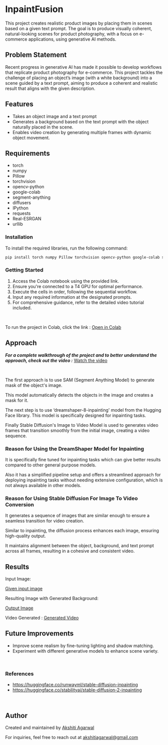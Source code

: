 # InpaintFusion

This project creates realistic product images by placing them in scenes based on a given text prompt. The goal is to produce visually coherent, natural-looking scenes for product photography, with a focus on e-commerce applications, using generative AI methods.

## Problem Statement
Recent progress in generative AI has made it possible to develop workflows that replicate product photography for e-commerce. This project tackles the challenge of placing an object’s image (with a white background) into a scene guided by a text prompt, aiming to produce a coherent and realistic result that aligns with the given description.

## Features
- Takes an object image and a text prompt
- Generates a background based on the text prompt with the object naturally placed in the scene.
- Enables video creation by generating multiple frames with dynamic object movement.

## Requirements
- torch
- numpy
- Pillow
- torchvision
- opencv-python
- google-colab
- segment-anything
- diffusers
- IPython
- requests
- Real-ESRGAN
- urllib

### Installation

To install the required libraries, run the following command:

```bash
pip install torch numpy Pillow torchvision opencv-python google-colab segment-anything diffusers IPython requests Real-ESRGAN urllib
```

### Getting Started
1. Access the Colab notebook using the provided link.
2. Ensure you're connected to a T4 GPU for optimal performance.
3. Execute the cells in order, following the sequential workflow.
4. Input any required information at the designated prompts.
5. For comprehensive guidance, refer to the detailed video tutorial included.

<br>

To run the project in Colab, click the link : [Open in Colab](https://colab.research.google.com/drive/1SByFkXVQgs7CEY6BPY33x9Xfo-6MZDFE?usp=sharing) 




## Approach

***For a complete walkthrough of the project and to better understand the approach, check out the video :*** [Watch the video](./video/approach.mp4)

<br>


The first approach is to use SAM (Segment Anything Model) to generate mask of the object's image.

This model automatically detects the objects in the image and creates a mask for it.

The next step is to use ‘dreamshaper-8-inpainting' model from the Hugging Face library. This model is specifically designed for inpainting tasks. 

Finally Stable Diffusion's Image to Video Model is used to generates video frames that transition smoothly from the initial image, creating a video sequence. 




### Reason for Using the DreamShaper Model for Inpainting
It is specifically fine tuned for inpainting tasks which can give better results compared to other general purpose models. 

Also it has a simplified pipeline setup and offers a streamlined approach for deploying inpainting tasks without needing extensive configuration, which is not always available in other models.

### Reason for Using Stable Diffusion For Image To Video Conversion
It generates a sequence of images that are similar enough to ensure a seamless transition for video creation.

Similar to inpainting, the diffusion process enhances each image, ensuring high-quality output.

It maintains alignment between the object, background, and text prompt across all frames, resulting in a cohesive and consistent video.

## Results

Input Image:

[Given input image](./results/input_image.png) 




Resulting Image with Generated Background:


[Output Image](./results/output_image.png)


Video Generated : [Generated Video](./results/output_video.mp4) 

## Future Improvements
- Improve scene realism by fine-tuning lighting and shadow matching.
- Experiment with different generative models to enhance scene variety.

<br>

### References
- https://huggingface.co/runwayml/stable-diffusion-inpainting
- https://huggingface.co/stabilityai/stable-diffusion-2-inpainting

<br>


## Author
Created and maintained by [Akshiti Agarwal](https://github.com/Akshiti24) 



For inquiries, feel free to reach out at [akshitiagarwal@gmail.com](mailto:akshitiagarwal@gmail.com)


